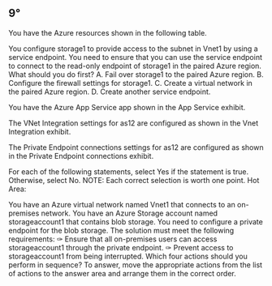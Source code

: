 ##   9°


You have the Azure resources shown in the following table.

You configure storage1 to provide access to the subnet in Vnet1 by using a service endpoint.
You need to ensure that you can use the service endpoint to connect to the read-only endpoint of storage1 in the paired Azure region.
What should you do first?
A. Fail over storage1 to the paired Azure region.
B. Configure the firewall settings for storage1.
C. Create a virtual network in the paired Azure region.
D. Create another service endpoint.


You have the Azure App Service app shown in the App Service exhibit.

The VNet Integration settings for as12 are configured as shown in the Vnet Integration exhibit.

The Private Endpoint connections settings for as12 are configured as shown in the Private Endpoint connections exhibit.

For each of the following statements, select Yes if the statement is true. Otherwise, select No.
NOTE: Each correct selection is worth one point.
Hot Area:

You have an Azure virtual network named Vnet1 that connects to an on-premises network.
You have an Azure Storage account named storageaccount1 that contains blob storage.
You need to configure a private endpoint for the blob storage. The solution must meet the following requirements:
✑ Ensure that all on-premises users can access storageaccount1 through the private endpoint.
✑ Prevent access to storageaccount1 from being interrupted.
Which four actions should you perform in sequence? To answer, move the appropriate actions from the list of actions to the answer area and arrange them in the correct order.